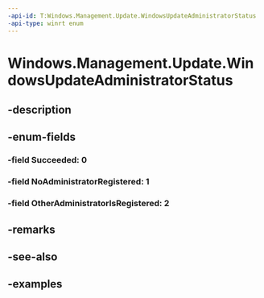 ```yaml
---
-api-id: T:Windows.Management.Update.WindowsUpdateAdministratorStatus
-api-type: winrt enum
---
```


# Windows.Management.Update.WindowsUpdateAdministratorStatus

<!--
public enum WindowsUpdateAdministratorStatus
-->


## -description

## -enum-fields

### -field Succeeded: 0

### -field NoAdministratorRegistered: 1

### -field OtherAdministratorIsRegistered: 2

## -remarks

## -see-also

## -examples


